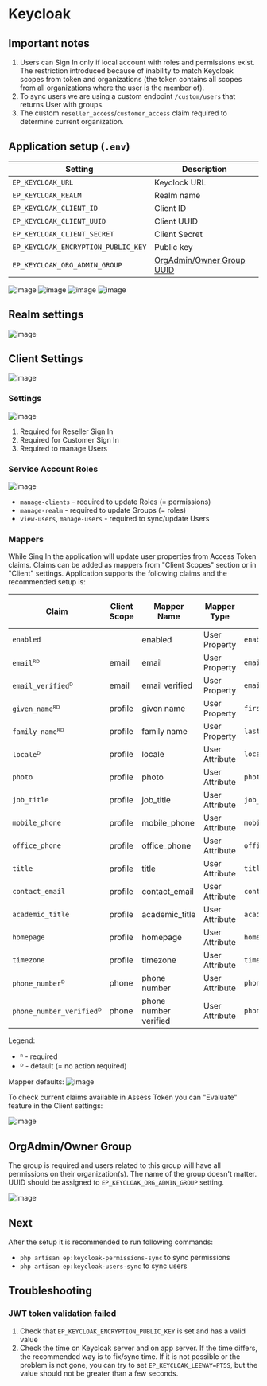 # Keycloak

## Important notes

1. Users can Sign In only if local account with roles and permissions exist. The restriction introduced because of inability to match Keycloak scopes from token and organizations (the token contains all scopes from all organizations where the user is the member of).
2. To sync users we are using a custom endpoint `/custom/users` that returns User with groups.
3. The custom `reseller_access`/`customer_access` claim required to determine current organization.


## Application setup (`.env`)

| Setting                             | Description                         |
|-------------------------------------|-------------------------------------|
| `EP_KEYCLOAK_URL`                   | Keyclock URL                        |
| `EP_KEYCLOAK_REALM`                 | Realm name                          |
| `EP_KEYCLOAK_CLIENT_ID`             | Client ID                           |
| `EP_KEYCLOAK_CLIENT_UUID`           | Client UUID                         |
| `EP_KEYCLOAK_CLIENT_SECRET`         | Client Secret                       |
| `EP_KEYCLOAK_ENCRYPTION_PUBLIC_KEY` | Public key                          |
| `EP_KEYCLOAK_ORG_ADMIN_GROUP`       | [OrgAdmin/Owner Group UUID](#group) |

![image](./assets/Env_REALM.png)
![image](./assets/Env_ENCRYPTION_PUBLIC_KEY.png)
![image](./assets/Env_CLIENT_UUID_ID.png)
![image](./assets/Env_CLIENT_SECRET.png)


## Realm settings

![image](./assets/RealmLogin.png)


## Client Settings

![image](./assets/Clients.png)


### Settings

![image](./assets/ClientSettings.png)

1. Required for Reseller Sign In
2. Required for Customer Sign In
3. Required to manage Users


### Service Account Roles

![image](./assets/ClientServiceAccountRoles.png)

* `manage-clients` - required to update Roles (= permissions)
* `manage-realm` - required to update Groups (= roles)
* `view-users`, `manage-users` - required to sync/update Users


### Mappers

While Sing In the application will update user properties from Access Token claims. Claims can be added as mappers from "Client Scopes" section or in "Client" settings. Application supports the following claims and the recommended setup is:

| Claim                    | Client Scope | Mapper Name           | Mapper Type    | Property              | Claim JSON Type |
|--------------------------|--------------|-----------------------|----------------|-----------------------|-----------------|
| `enabled`                |              | enabled               | User Property  | `enabled`             | boolean         |
| `email`ᴿᴰ                | email        | email                 | User Property  | `email`               | string          |
| `email_verified`ᴰ        | email        | email verified        | User Property  | `emailVerified`       | boolean         |
| `given_name`ᴿᴰ           | profile      | given name            | User Property  | `firstName`           | string          |
| `family_name`ᴿᴰ          | profile      | family name           | User Property  | `lastName`            | string          |
| `locale`ᴰ                | profile      | locale                | User Attribute | `locale`              | string          |
| `photo`                  | profile      | photo                 | User Attribute | `photo`               | string          |
| `job_title`              | profile      | job_title             | User Attribute | `job_title`           | string          |
| `mobile_phone`           | profile      | mobile_phone          | User Attribute | `mobile_phone`        | string          |
| `office_phone`           | profile      | office_phone          | User Attribute | `office_phone`        | string          |
| `title`                  | profile      | title                 | User Attribute | `title`               | string          |
| `contact_email`          | profile      | contact_email         | User Attribute | `contact_email`       | string          |
| `academic_title`         | profile      | academic_title        | User Attribute | `academic_title`      | string          |
| `homepage`               | profile      | homepage              | User Attribute | `homepage`            | string          |
| `timezone`               | profile      | timezone              | User Attribute | `timezone`            | string          |
| `phone_number`ᴰ          | phone        | phone number          | User Attribute | `phoneNumber`         | string          |
| `phone_number_verified`ᴰ | phone        | phone number verified | User Attribute | `phoneNumberVerified` | boolean         |

Legend:
* ᴿ - required
* ᴰ - default (= no action required)

Mapper defaults:
![image](./assets/MapperDefaults.png)

To check current claims available in Assess Token you can "Evaluate" feature in the Client settings:

![image](./assets/ClientClientScopesEvaluate.png)


## OrgAdmin/Owner Group <a id='group'></a>

The group is required and users related to this group will have all permissions on their organization(s). The name of the group doesn't matter. UUID should be assigned to `EP_KEYCLOAK_ORG_ADMIN_GROUP` setting.

![image](./assets/Env_ORG_ADMIN_GROUP.png)


## Next

After the setup it is recommended to run following commands:

* `php artisan ep:keycloak-permissions-sync` to sync permissions
* `php artisan ep:keycloak-users-sync` to sync users


## Troubleshooting

### JWT token validation failed

1. Check that `EP_KEYCLOAK_ENCRYPTION_PUBLIC_KEY` is set and has a valid value
2. Check the time on Keycloak server and on app server. If the time differs, the recommended way is to fix/sync time. If it is not possible or the problem is not gone, you can try to set `EP_KEYCLOAK_LEEWAY=PT5S`, but the value should not be greater than a few seconds. 
